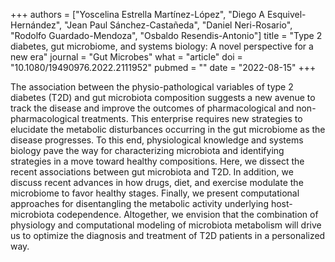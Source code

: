 +++
authors = ["Yoscelina Estrella Martínez-López", "Diego A Esquivel-Hernández", "Jean Paul Sánchez-Castañeda", "Daniel Neri-Rosario", "Rodolfo Guardado-Mendoza", "Osbaldo Resendis-Antonio"]
title = "Type 2 diabetes, gut microbiome, and systems biology: A novel perspective for a new era"
journal = "Gut Microbes"
what = "article"
doi = "10.1080/19490976.2022.2111952"
pubmed = ""
date = "2022-08-15"
+++

The association between the physio-pathological variables of type 2 diabetes (T2D) and gut microbiota composition suggests a new avenue to track the disease and improve the outcomes of pharmacological and non-pharmacological treatments. This enterprise requires new strategies to elucidate the metabolic disturbances occurring in the gut microbiome as the disease progresses. To this end, physiological knowledge and systems biology pave the way for characterizing microbiota and identifying strategies in a move toward healthy compositions. Here, we dissect the recent associations between gut microbiota and T2D. In addition, we discuss recent advances in how drugs, diet, and exercise modulate the microbiome to favor healthy stages. Finally, we present computational approaches for disentangling the metabolic activity underlying host-microbiota codependence. Altogether, we envision that the combination of physiology and computational modeling of microbiota metabolism will drive us to optimize the diagnosis and treatment of T2D patients in a personalized way.

